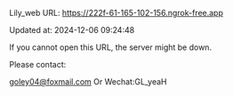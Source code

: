 Lily_web URL: https://222f-61-165-102-156.ngrok-free.app

Updated at: 2024-12-06 09:24:48

If you cannot open this URL, the server might be down.

Please contact: 

goley04@foxmail.com Or Wechat:GL_yeaH